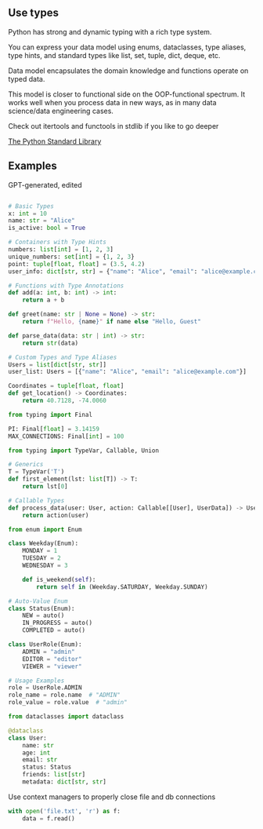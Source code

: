 ## Use types 
Python has strong and dynamic typing with a rich type system. 

You can express your data model using enums, dataclasses, type aliases, type hints, and standard types like list, set, tuple, dict, deque, etc. 

Data model encapsulates the domain knowledge and functions operate on typed data. 

This model is closer to functional side on the OOP-functional spectrum. It works well when you process data in new ways, as in many data science/data engineering cases. 

Check out itertools and functools in stdlib if you like to go deeper

[The Python Standard Library](https://docs.python.org/3/library/index.html)

## Examples 

GPT-generated, edited

```py

# Basic Types
x: int = 10
name: str = "Alice"
is_active: bool = True

# Containers with Type Hints
numbers: list[int] = [1, 2, 3]
unique_numbers: set[int] = {1, 2, 3}
point: tuple[float, float] = (3.5, 4.2)
user_info: dict[str, str] = {"name": "Alice", "email": "alice@example.com"}

# Functions with Type Annotations
def add(a: int, b: int) -> int:
    return a + b

def greet(name: str | None = None) -> str:
    return f"Hello, {name}" if name else "Hello, Guest"

def parse_data(data: str | int) -> str:
    return str(data)

# Custom Types and Type Aliases
Users = list[dict[str, str]]
user_list: Users = [{"name": "Alice", "email": "alice@example.com"}]

Coordinates = tuple[float, float]
def get_location() -> Coordinates:
    return 40.7128, -74.0060
```


```py
from typing import Final

PI: Final[float] = 3.14159
MAX_CONNECTIONS: Final[int] = 100
```

```py
from typing import TypeVar, Callable, Union

# Generics
T = TypeVar('T')
def first_element(lst: list[T]) -> T:
    return lst[0]

# Callable Types
def process_data(user: User, action: Callable[[User], UserData]) -> UserData:
    return action(user)
```

```py
from enum import Enum

class Weekday(Enum):
    MONDAY = 1
    TUESDAY = 2
    WEDNESDAY = 3

    def is_weekend(self):
        return self in (Weekday.SATURDAY, Weekday.SUNDAY)

# Auto-Value Enum
class Status(Enum):
    NEW = auto()
    IN_PROGRESS = auto()
    COMPLETED = auto()

class UserRole(Enum):
    ADMIN = "admin"
    EDITOR = "editor"
    VIEWER = "viewer"

# Usage Examples
role = UserRole.ADMIN
role_name = role.name  # "ADMIN"
role_value = role.value  # "admin"
```

```py
from dataclasses import dataclass

@dataclass
class User:
    name: str
    age: int
    email: str
    status: Status
    friends: list[str]
    metadata: dict[str, str]
```

Use context managers to properly close file and db connections 
```py
with open('file.txt', 'r') as f:
    data = f.read()
```


